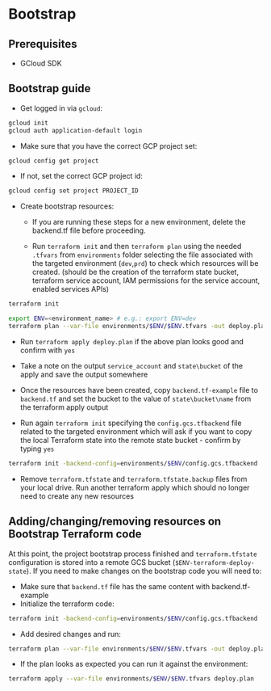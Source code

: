 # Bootstrap

## Prerequisites

- GCloud SDK

## Bootstrap guide

- Get logged in via `gcloud`:

```bash
gcloud init
gcloud auth application-default login
```

- Make sure that you have the correct GCP project set:

```bash
gcloud config get project
```

- If not, set the correct GCP project id:

```bash
gcloud config set project PROJECT_ID
```

- Create bootstrap resources:

  - If you are running these steps for a new environment, delete the
    backend.tf file before proceeding.

  - Run `terraform init` and then `terraform plan` using the needed `.tfvars`
    from `environments` folder selecting the  file associated with the targeted
    environment (`dev`,`prd`) to check which resources will be
    created. (should be the creation of the terraform state bucket, terraform
    service account, IAM permissions for the service account, enabled services
    APIs)

```bash
terraform init
```

```bash
export ENV=<environment_name> # e.g.: export ENV=dev
terraform plan --var-file environments/$ENV/$ENV.tfvars -out deploy.plan
```

- Run `terraform apply deploy.plan` if the above plan looks good and confirm
  with `yes`

- Take a note on the output `service_account` and `state\bucket` of the apply
  and save the output somewhere

- Once the resources have been created, copy `backend.tf-example` file to
  `backend.tf` and set the bucket to the value of `state\bucket\name` from the
  terraform apply output

- Run again `terraform init` specifying the `config.gcs.tfbackend` file
  related to the targeted environment which will ask if you want to copy the
  local Terraform state into the remote state bucket - confirm by typing `yes`

```bash
terraform init -backend-config=environments/$ENV/config.gcs.tfbackend
```

- Remove `terraform.tfstate` and `terraform.tfstate.backup` files from your
  local drive. Run another terraform apply which should no longer need to
  create any new resources

## Adding/changing/removing resources on Bootstrap Terraform code

At this point, the project bootstrap process finished and `terraform.tfstate`
configuration is stored into a remote GCS bucket
(`$ENV-terraform-deploy-state`). If you need to make changes on the
bootstrap code you will need to:

- Make sure that `backend.tf` file has the same content with
  backend.tf-example
- Initialize the terraform code:

 ```bash
terraform init -backend-config=environments/$ENV/config.gcs.tfbackend
```

- Add desired changes and run:

```bash
terraform plan --var-file environments/$ENV/$ENV.tfvars -out deploy.plan
```

- If the plan looks as expected you can run it against the environment:

```bash
terraform apply --var-file environments/$ENV/$ENV.tfvars deploy.plan
```
